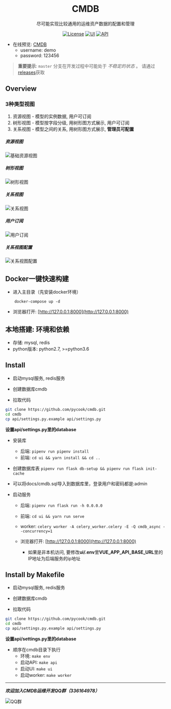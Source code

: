 <h1 align="center">CMDB</h1>
<div align="center">
尽可能实现比较通用的运维资产数据的配置和管理
</div>

<div align="center">

[![License](https://img.shields.io/badge/License-GPLv2-brightgreen)](https://github.com/pycook/cmdb/blob/master/LICENSE)
[![UI](https://img.shields.io/badge/UI-Ant%20Design%20Pro%20Vue-brightgreen)](https://github.com/sendya/ant-design-pro-vue) 
[![API](https://img.shields.io/badge/API-Flask-brightgreen)](https://github.com/pallets/flask) 

</div>



- 在线预览: [CMDB](http://121.42.12.46:8000)
    - username: demo
    - password: 123456
    
> **重要提示**: `master` 分支在开发过程中可能处于 *不稳定的状态* 。
请通过[releases](https://github.com/pycook/cmdb/releases)获取
    
Overview
----
### 3种类型视图
1. 资源视图 - 模型的实例数据, 用户可订阅
2. 树形视图 - 模型按字段分级, 用树形图方式展示, 用户可订阅
3. 关系视图 - 模型之间的关系, 用树形图方式展示, **管理员可配置**

##### 资源视图
![基础资源视图](https://raw.githubusercontent.com/pycook/cmdb/master/ui/public/cmdb-ci.jpeg) 

##### 树形视图
![树形视图](https://raw.githubusercontent.com/pycook/cmdb/master/ui/public/cmdb-tree.jpeg) 

##### 关系视图
![关系视图](https://raw.githubusercontent.com/pycook/cmdb/master/ui/public/cmdb-relation.jpeg) 

##### 用户订阅
![用户订阅](https://raw.githubusercontent.com/pycook/cmdb/master/ui/public/cmdb-preference.jpeg)

##### 关系视图配置
![关系视图配置](https://raw.githubusercontent.com/pycook/cmdb/master/ui/public/cmdb-relation-define.jpeg)

Docker一键快速构建
----
- 进入主目录（先安装docker环境）
```
    docker-compose up -d
```

- 浏览器打开: [http://127.0.0.1:8000](http://127.0.0.1:8000)


本地搭建: 环境和依赖
----
- 存储: mysql, redis
- python版本: python2.7, >=python3.6

Install
----
- 启动mysql服务, redis服务

- 创建数据库cmdb
- 拉取代码
```bash
git clone https://github.com/pycook/cmdb.git
cd cmdb
cp api/settings.py.example api/settings.py
```
**设置api/settings.py里的database**

- 安装库
  - 后端: ```pipenv run pipenv install```
  - 前端: ```cd ui && yarn install && cd ..```
  
- 创建数据库表 ```pipenv run flask db-setup && pipenv run flask init-cache```
- 可以将docs/cmdb.sql导入到数据库里，登录用户和密码都是:admin
  
- 启动服务
  - 后端: ```pipenv run flask run -h 0.0.0.0```
  - 前端: ```cd ui && yarn run serve```
  - worker: ```celery worker -A celery_worker.celery -E -Q cmdb_async --concurrency=1```
  
  - 浏览器打开:  [http://127.0.0.1:8000](http://127.0.0.1:8000)
    - 如果是非本机访问, 要修改**ui/.env**里**VUE_APP_API_BASE_URL**里的IP地址为后端服务的ip地址


Install by Makefile
----
- 启动mysql服务, redis服务

- 创建数据库cmdb
- 拉取代码
```bash
git clone https://github.com/pycook/cmdb.git
cd cmdb
cp api/settings.py.example api/settings.py
```
**设置api/settings.py里的database**

- 顺序在cmdb目录下执行
    - 环境: ```make env```
    - 启动API: ```make api```
    - 启动UI: ```make ui```
    - 启动worker: ```make worker```


----
_**欢迎加入CMDB运维开发QQ群（336164978）**_

![QQ群](ui/public/qr_code.jpg)